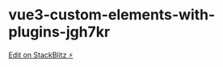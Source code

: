 # vue3-custom-elements-with-plugins-jgh7kr

[Edit on StackBlitz ⚡️](https://stackblitz.com/edit/vue3-custom-elements-with-plugins-jgh7kr)
